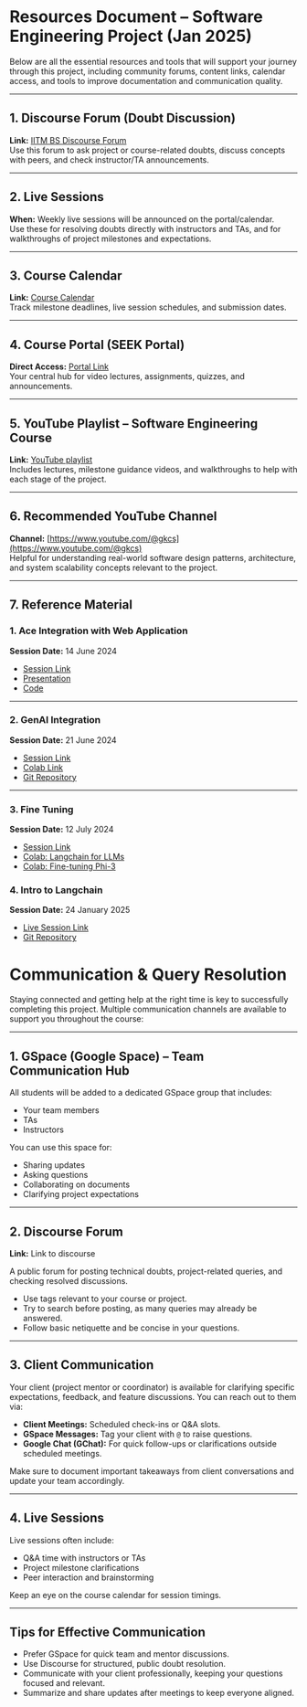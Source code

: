 # Resources Document – Software Engineering Project (Jan 2025)

Below are all the essential resources and tools that will support your journey through this project, including community forums, content links, calendar access, and tools to improve documentation and communication quality.

---

## 1. Discourse Forum (Doubt Discussion)
**Link:** [IITM BS Discourse Forum](https://discourse.onlinedegree.iitm.ac.in/c/courses/softengg-kb/56)  
Use this forum to ask project or course-related doubts, discuss concepts with peers, and check instructor/TA announcements.

---

## 2. Live Sessions
**When:** Weekly live sessions will be announced on the portal/calendar.  
Use these for resolving doubts directly with instructors and TAs, and for walkthroughs of project milestones and expectations.

---

## 3. Course Calendar
**Link:** [Course Calendar](https://calendar.google.com/calendar/u/0/r?cid=Y181NmZ1NjRvaTZqbGgyNzJrajBnYzRibTQ2OEBncm91cC5jYWxlbmRhci5nb29nbGUuY29t)  
Track milestone deadlines, live session schedules, and submission dates.

---

## 4. Course Portal (SEEK Portal)
**Direct Access:** [Portal Link](https://seek.onlinedegree.iitm.ac.in/courses/ns_24t3_cs3001?id=9&type=lesson&tab=courses&unitId=3&ann=5282429447176192)  
Your central hub for video lectures, assignments, quizzes, and announcements.

---

## 5. YouTube Playlist – Software Engineering Course
**Link:** [YouTube playlist](https://www.youtube.com/playlist?list=PLZ2ps__7DhBYt5yvXrYAjjWtf5O399Xea)  
Includes lectures, milestone guidance videos, and walkthroughs to help with each stage of the project.

---

## 6. Recommended YouTube Channel
**Channel:** [https://www.youtube.com/@gkcs](https://www.youtube.com/@gkcs)  
Helpful for understanding real-world software design patterns, architecture, and system scalability concepts relevant to the project.

---

## 7. Reference Material

### 1. Ace Integration with Web Application  
**Session Date:** 14 June 2024  
- [Session Link](https://www.youtube.com/live/8U8D74CNhEk)  
- [Presentation](https://docs.google.com/presentation/d/1k-Op2JUPRJSjPQUbF1Ntu4CLD-m8r40WTUBAqeKVfko/edit?usp=sharing)  
- [Code](https://github.com/ShubhamYadav9416/Software_Engg_Ace_Editor_CLI/tree/main)  

---

### 2. GenAI Integration  
**Session Date:** 21 June 2024  
- [Session Link](https://www.youtube.com/live/NiUObH9DHlY)  
- [Colab Link](https://colab.research.google.com/drive/12AFoOl3Xb26pkIJtyY0g8lbZk0VciVPA?usp=sharing)  
- [Git Repository](https://github.com/nk-droid/SE-TAship-Materials/blob/main/notebooks/How_to_inference_HuggingFace_Models.ipynb)  

---

### 3. Fine Tuning  
**Session Date:** 12 July 2024  
- [Session Link](https://www.youtube.com/live/t-RjuL8TbJA)  
- [Colab: Langchain for LLMs](https://colab.research.google.com/drive/17RlLCc4JstQTHi5HIb0pGDUG3OgKdILk?usp=sharing)  
- [Colab: Fine-tuning Phi-3](https://colab.research.google.com/drive/1PHkWin-9aMY6P87zmih-FWs_YhEur0nO?usp=sharing)  

### 4. Intro to Langchain  
**Session Date:** 24 January 2025  
- [Live Session Link](https://www.youtube.com/live/fI77hGJdrkc)  
- [Git Repository](https://github.com/nk-droid/SE-TAship-Materials/tree/main)
  
# Communication & Query Resolution

Staying connected and getting help at the right time is key to successfully completing this project. Multiple communication channels are available to support you throughout the course:

---

## 1. GSpace (Google Space) – Team Communication Hub

All students will be added to a dedicated GSpace group that includes:

- Your team members  
- TAs  
- Instructors  

You can use this space for:

- Sharing updates  
- Asking questions  
- Collaborating on documents  
- Clarifying project expectations  

---

## 2. Discourse Forum
**Link:** Link to discourse  

A public forum for posting technical doubts, project-related queries, and checking resolved discussions.

- Use tags relevant to your course or project.  
- Try to search before posting, as many queries may already be answered.  
- Follow basic netiquette and be concise in your questions.

---

## 3. Client Communication

Your client (project mentor or coordinator) is available for clarifying specific expectations, feedback, and feature discussions. You can reach out to them via:

- **Client Meetings:** Scheduled check-ins or Q&A slots.  
- **GSpace Messages:** Tag your client with `@` to raise questions.  
- **Google Chat (GChat):** For quick follow-ups or clarifications outside scheduled meetings.  

Make sure to document important takeaways from client conversations and update your team accordingly.

---

## 4. Live Sessions

Live sessions often include:

- Q&A time with instructors or TAs  
- Project milestone clarifications  
- Peer interaction and brainstorming  

Keep an eye on the course calendar for session timings.

---

## Tips for Effective Communication

- Prefer GSpace for quick team and mentor discussions.  
- Use Discourse for structured, public doubt resolution.  
- Communicate with your client professionally, keeping your questions focused and relevant.  
- Summarize and share updates after meetings to keep everyone aligned.
